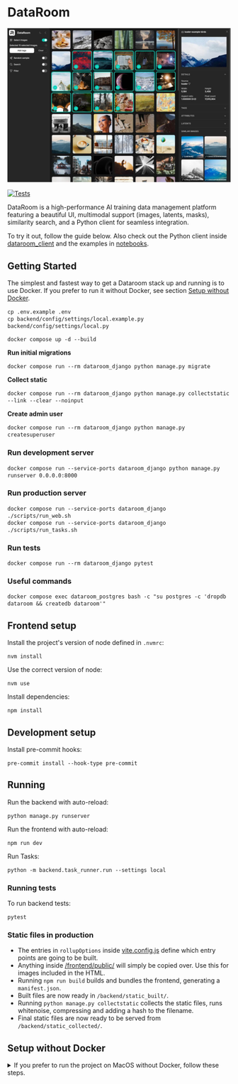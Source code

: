 # DataRoom

<img src="./screenshot.jpg" alt="Screenshot of DataRoom UI" />

[![Tests](https://github.com/Photoroom/dataroom/actions/workflows/test.yml/badge.svg)](https://github.com/Photoroom/dataroom/actions/workflows/test.yml)

DataRoom is a high-performance AI training data management platform featuring a beautiful UI, multimodal support (images, latents, masks), similarity search, and a Python client for seamless integration.

To try it out, follow the guide below. Also check out the Python client inside [dataroom_client](./dataroom_client) and the examples in [notebooks](./notebooks).

## Getting Started

The simplest and fastest way to get a Dataroom stack up and running is to use Docker. If you prefer to run it without Docker, see section [Setup without Docker](#setup-without-docker).

```
cp .env.example .env
cp backend/config/settings/local.example.py backend/config/settings/local.py
```

```
docker compose up -d --build
```

**Run initial migrations**

```
docker compose run --rm dataroom_django python manage.py migrate
```

**Collect static**

```
docker compose run --rm dataroom_django python manage.py collectstatic --link --clear --noinput
```

**Create admin user**

```
docker compose run --rm dataroom_django python manage.py createsuperuser
```

### Run development server

```
docker compose run --service-ports dataroom_django python manage.py runserver 0.0.0.0:8000
```

### Run production server

```
docker compose run --service-ports dataroom_django ./scripts/run_web.sh
docker compose run --service-ports dataroom_django ./scripts/run_tasks.sh
```

### Run tests

```
docker compose run --rm dataroom_django pytest
```

### Useful commands

```
docker compose exec dataroom_postgres bash -c "su postgres -c 'dropdb dataroom && createdb dataroom'"
```

## Frontend setup

Install the project's version of node defined in `.nvmrc`:

```
nvm install
```

Use the correct version of node:

```
nvm use
```

Install dependencies:

```
npm install
```

## Development setup

Install pre-commit hooks:

```
pre-commit install --hook-type pre-commit
```

## Running

Run the backend with auto-reload:

```
python manage.py runserver
```

Run the frontend with auto-reload:

```
npm run dev
```

Run Tasks:

```
python -m backend.task_runner.run --settings local
```

### Running tests

To run backend tests:

```
pytest
```

### Static files in production

- The entries in `rollupOptions` inside [vite.config.js](./vite.config.js) define which entry points are going to be built.
- Anything inside [/frontend/public/](./frontend/public) will simply be copied over. Use this for images included in the HTML.
- Running `npm run build` builds and bundles the frontend, generating a `manifest.json`.
- Built files are now ready in `/backend/static_built/`.
- Running `python manage.py collectstatic` collects the static files, runs whitenoise, compressing and adding a hash to the filename.
- Final static files are now ready to be served from `/backend/static_collected/`.


## Setup without Docker

<details>
  <summary>If you prefer to run the project on MacOS without Docker, follow these steps.</summary>

### Prerequisites

Install these prerequisites:

- `python@3.13.0`
- `virtualenv` https://virtualenv.pypa.io/en/latest/installation.html
- `poetry@2.0.1` https://python-poetry.org/docs/#installation
- `nvm` https://github.com/nvm-sh/nvm
- Postgres v16 https://postgresapp.com/
- `brew install snappy`

To use homebrew's openssl and snappy, add the following to your `.zshrc`:

```
export LDFLAGS="-L/opt/homebrew/opt/openssl@3/lib -L/opt/homebrew/Cellar/snappy/1.1.10/lib"
export CPPFLAGS="-I/opt/homebrew/opt/openssl@3/include -I/opt/homebrew/Cellar/snappy/1.1.10/include"
```

### Database setup

Create the database:

```
createdb dataroom
```

Run OpenSearch:

```
docker compose up opensearch
```

```
python manage.py setup_opensearch
```

### Backend setup

Use the correct python version from `.python-version`:

```
brew install pyenv
pyenv init
pyenv install
pyenv local
```

To create a virtualenv, inside the root project folder, run:

```
virtualenv .venv
```

To install all python requirements:

```
pip install poetry==1.7.1
poetry install
```

Copy and enable local settings:

```
cp backend/config/settings/local.example.py backend/config/settings/local.py
```

Remember to update the `DATABASES` settings in `backend/config/settings/local.py` to match your local database.

After setting up frontend, build the static files once:

```
npm run build
```

Collect the static files:

```
python manage.py collectstatic --link --clear --noinput
```

</details>
